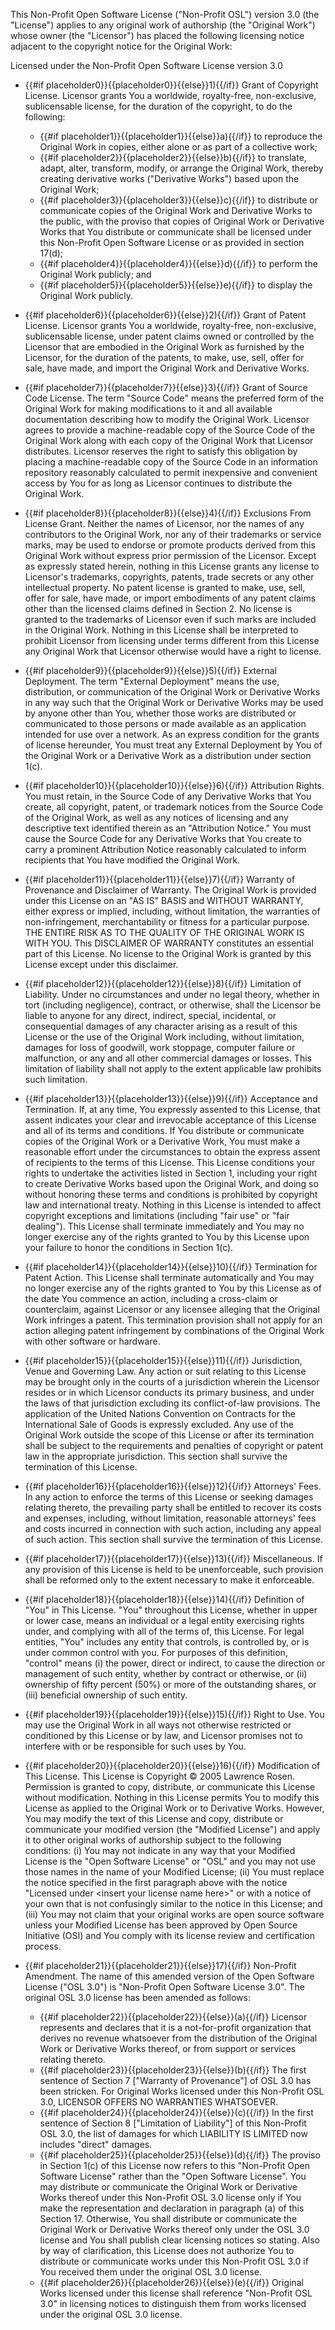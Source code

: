 This Non-Profit Open Software License (&quot;Non-Profit OSL&quot;) version 3.0 (the &quot;License&quot;) applies to any original work of authorship (the &quot;Original Work&quot;) whose owner (the &quot;Licensor&quot;) has placed the following licensing notice adjacent to the copyright notice for the Original Work:

Licensed under the Non-Profit Open Software License version 3.0

* {{#if placeholder0}}{{placeholder0}}{{else}}1){{/if}} Grant of Copyright License. Licensor grants You a worldwide, royalty-free, non-exclusive, sublicensable license, for the duration of the copyright, to do the following:
  * {{#if placeholder1}}{{placeholder1}}{{else}}a){{/if}} to reproduce the Original Work in copies, either alone or as part of a collective work;
  * {{#if placeholder2}}{{placeholder2}}{{else}}b){{/if}} to translate, adapt, alter, transform, modify, or arrange the Original Work, thereby creating derivative works (&quot;Derivative Works&quot;) based upon the Original Work;
  * {{#if placeholder3}}{{placeholder3}}{{else}}c){{/if}} to distribute or communicate copies of the Original Work and Derivative Works to the public, with the proviso that copies of Original Work or Derivative Works that You distribute or communicate shall be licensed under this Non-Profit Open Software License or as provided in section 17(d);
  * {{#if placeholder4}}{{placeholder4}}{{else}}d){{/if}} to perform the Original Work publicly; and
  * {{#if placeholder5}}{{placeholder5}}{{else}}e){{/if}} to display the Original Work publicly.

* {{#if placeholder6}}{{placeholder6}}{{else}}2){{/if}} Grant of Patent License. Licensor grants You a worldwide, royalty-free, non-exclusive, sublicensable license, under patent claims owned or controlled by the Licensor that are embodied in the Original Work as furnished by the Licensor, for the duration of the patents, to make, use, sell, offer for sale, have made, and import the Original Work and Derivative Works.
* {{#if placeholder7}}{{placeholder7}}{{else}}3){{/if}} Grant of Source Code License. The term &quot;Source Code&quot; means the preferred form of the Original Work for making modifications to it and all available documentation describing how to modify the Original Work. Licensor agrees to provide a machine-readable copy of the Source Code of the Original Work along with each copy of the Original Work that Licensor distributes. Licensor reserves the right to satisfy this obligation by placing a machine-readable copy of the Source Code in an information repository reasonably calculated to permit inexpensive and convenient access by You for as long as Licensor continues to distribute the Original Work.
* {{#if placeholder8}}{{placeholder8}}{{else}}4){{/if}} Exclusions From License Grant. Neither the names of Licensor, nor the names of any contributors to the Original Work, nor any of their trademarks or service marks, may be used to endorse or promote products derived from this Original Work without express prior permission of the Licensor. Except as expressly stated herein, nothing in this License grants any license to Licensor's trademarks, copyrights, patents, trade secrets or any other intellectual property. No patent license is granted to make, use, sell, offer for sale, have made, or import embodiments of any patent claims other than the licensed claims defined in Section 2. No license is granted to the trademarks of Licensor even if such marks are included in the Original Work. Nothing in this License shall be interpreted to prohibit Licensor from licensing under terms different from this License any Original Work that Licensor otherwise would have a right to license.
* {{#if placeholder9}}{{placeholder9}}{{else}}5){{/if}} External Deployment. The term &quot;External Deployment&quot; means the use, distribution, or communication of the Original Work or Derivative Works in any way such that the Original Work or Derivative Works may be used by anyone other than You, whether those works are distributed or communicated to those persons or made available as an application intended for use over a network. As an express condition for the grants of license hereunder, You must treat any External Deployment by You of the Original Work or a Derivative Work as a distribution under section 1(c).
* {{#if placeholder10}}{{placeholder10}}{{else}}6){{/if}} Attribution Rights. You must retain, in the Source Code of any Derivative Works that You create, all copyright, patent, or trademark notices from the Source Code of the Original Work, as well as any notices of licensing and any descriptive text identified therein as an &quot;Attribution Notice.&quot; You must cause the Source Code for any Derivative Works that You create to carry a prominent Attribution Notice reasonably calculated to inform recipients that You have modified the Original Work.
* {{#if placeholder11}}{{placeholder11}}{{else}}7){{/if}} Warranty of Provenance and Disclaimer of Warranty. The Original Work is provided under this License on an &quot;AS IS&quot; BASIS and WITHOUT WARRANTY, either express or implied, including, without limitation, the warranties of non-infringement, merchantability or fitness for a particular purpose. THE ENTIRE RISK AS TO THE QUALITY OF THE ORIGINAL WORK IS WITH YOU. This DISCLAIMER OF WARRANTY constitutes an essential part of this License. No license to the Original Work is granted by this License except under this disclaimer.
* {{#if placeholder12}}{{placeholder12}}{{else}}8){{/if}} Limitation of Liability. Under no circumstances and under no legal theory, whether in tort (including negligence), contract, or otherwise, shall the Licensor be liable to anyone for any direct, indirect, special, incidental, or consequential damages of any character arising as a result of this License or the use of the Original Work including, without limitation, damages for loss of goodwill, work stoppage, computer failure or malfunction, or any and all other commercial damages or losses. This limitation of liability shall not apply to the extent applicable law prohibits such limitation.
* {{#if placeholder13}}{{placeholder13}}{{else}}9){{/if}} Acceptance and Termination. If, at any time, You expressly assented to this License, that assent indicates your clear and irrevocable acceptance of this License and all of its terms and conditions. If You distribute or communicate copies of the Original Work or a Derivative Work, You must make a reasonable effort under the circumstances to obtain the express assent of recipients to the terms of this License. This License conditions your rights to undertake the activities listed in Section 1, including your right to create Derivative Works based upon the Original Work, and doing so without honoring these terms and conditions is prohibited by copyright law and international treaty. Nothing in this License is intended to affect copyright exceptions and limitations (including &quot;fair use&quot; or &quot;fair dealing&quot;). This License shall terminate immediately and You may no longer exercise any of the rights granted to You by this License upon your failure to honor the conditions in Section 1(c).
* {{#if placeholder14}}{{placeholder14}}{{else}}10){{/if}} Termination for Patent Action. This License shall terminate automatically and You may no longer exercise any of the rights granted to You by this License as of the date You commence an action, including a cross-claim or counterclaim, against Licensor or any licensee alleging that the Original Work infringes a patent. This termination provision shall not apply for an action alleging patent infringement by combinations of the Original Work with other software or hardware.
* {{#if placeholder15}}{{placeholder15}}{{else}}11){{/if}} Jurisdiction, Venue and Governing Law. Any action or suit relating to this License may be brought only in the courts of a jurisdiction wherein the Licensor resides or in which Licensor conducts its primary business, and under the laws of that jurisdiction excluding its conflict-of-law provisions. The application of the United Nations Convention on Contracts for the International Sale of Goods is expressly excluded. Any use of the Original Work outside the scope of this License or after its termination shall be subject to the requirements and penalties of copyright or patent law in the appropriate jurisdiction. This section shall survive the termination of this License.
* {{#if placeholder16}}{{placeholder16}}{{else}}12){{/if}} Attorneys' Fees. In any action to enforce the terms of this License or seeking damages relating thereto, the prevailing party shall be entitled to recover its costs and expenses, including, without limitation, reasonable attorneys' fees and costs incurred in connection with such action, including any appeal of such action. This section shall survive the termination of this License.
* {{#if placeholder17}}{{placeholder17}}{{else}}13){{/if}} Miscellaneous. If any provision of this License is held to be unenforceable, such provision shall be reformed only to the extent necessary to make it enforceable.
* {{#if placeholder18}}{{placeholder18}}{{else}}14){{/if}} Definition of &quot;You&quot; in This License. &quot;You&quot; throughout this License, whether in upper or lower case, means an individual or a legal entity exercising rights under, and complying with all of the terms of, this License. For legal entities, &quot;You&quot; includes any entity that controls, is controlled by, or is under common control with you. For purposes of this definition, &quot;control&quot; means (i) the power, direct or indirect, to cause the direction or management of such entity, whether by contract or otherwise, or (ii) ownership of fifty percent (50%) or more of the outstanding shares, or (iii) beneficial ownership of such entity.
* {{#if placeholder19}}{{placeholder19}}{{else}}15){{/if}} Right to Use. You may use the Original Work in all ways not otherwise restricted or conditioned by this License or by law, and Licensor promises not to interfere with or be responsible for such uses by You.
* {{#if placeholder20}}{{placeholder20}}{{else}}16){{/if}} Modification of This License. This License is Copyright © 2005 Lawrence Rosen. Permission is granted to copy, distribute, or communicate this License without modification. Nothing in this License permits You to modify this License as applied to the Original Work or to Derivative Works. However, You may modify the text of this License and copy, distribute or communicate your modified version (the &quot;Modified License&quot;) and apply it to other original works of authorship subject to the following conditions: (i) You may not indicate in any way that your Modified License is the &quot;Open Software License&quot; or &quot;OSL&quot; and you may not use those names in the name of your Modified License; (ii) You must replace the notice specified in the first paragraph above with the notice &quot;Licensed under &lt;insert your license name here&gt;&quot; or with a notice of your own that is not confusingly similar to the notice in this License; and (iii) You may not claim that your original works are open source software unless your Modified License has been approved by Open Source Initiative (OSI) and You comply with its license review and certification process.
* {{#if placeholder21}}{{placeholder21}}{{else}}17){{/if}} Non-Profit Amendment. The name of this amended version of the Open Software License (&quot;OSL 3.0&quot;) is &quot;Non-Profit Open Software License 3.0&quot;. The original OSL 3.0 license has been amended as follows:
  * {{#if placeholder22}}{{placeholder22}}{{else}}(a){{/if}} Licensor represents and declares that it is a not-for-profit organization that derives no revenue whatsoever from the distribution of the Original Work or Derivative Works thereof, or from support or services relating thereto.
  * {{#if placeholder23}}{{placeholder23}}{{else}}(b){{/if}} The first sentence of Section 7 [&quot;Warranty of Provenance&quot;] of OSL 3.0 has been stricken. For Original Works licensed under this Non-Profit OSL 3.0, LICENSOR OFFERS NO WARRANTIES WHATSOEVER.
  * {{#if placeholder24}}{{placeholder24}}{{else}}(c){{/if}} In the first sentence of Section 8 [&quot;Limitation of Liability&quot;] of this Non-Profit OSL 3.0, the list of damages for which LIABILITY IS LIMITED now includes &quot;direct&quot; damages.
  * {{#if placeholder25}}{{placeholder25}}{{else}}(d){{/if}} The proviso in Section 1(c) of this License now refers to this &quot;Non-Profit Open Software License&quot; rather than the &quot;Open Software License&quot;. You may distribute or communicate the Original Work or Derivative Works thereof under this Non-Profit OSL 3.0 license only if You make the representation and declaration in paragraph (a) of this Section 17. Otherwise, You shall distribute or communicate the Original Work or Derivative Works thereof only under the OSL 3.0 license and You shall publish clear licensing notices so stating. Also by way of clarification, this License does not authorize You to distribute or communicate works under this Non-Profit OSL 3.0 if You received them under the original OSL 3.0 license.
  * {{#if placeholder26}}{{placeholder26}}{{else}}(e){{/if}} Original Works licensed under this license shall reference &quot;Non-Profit OSL 3.0&quot; in licensing notices to distinguish them from works licensed under the original OSL 3.0 license.